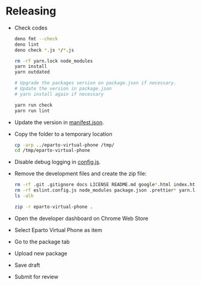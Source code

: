 # Releasing

- Check codes

  ```bash
  deno fmt --check
  deno lint
  deno check *.js */*.js

  rm -rf yarn.lock node_modules
  yarn install
  yarn outdated

  # Upgrade the packages version on package.json if necessary.
  # Update the version in package.json
  # yarn install again if necessary

  yarn run check
  yarn run lint
  ```

- Update the version in [manifest.json](/manifest.json).

- Copy the folder to a temporary location

  ```bash
  cp -arp ../eparto-virtual-phone /tmp/
  cd /tmp/eparto-virtual-phone
  ```

- Disable debug logging in [config.js](/common/config.js).

- Remove the development files and create the zip file:

  ```bash
  rm -rf .git .gitignore docs LICENSE README.md google*.html index.html
  rm -rf eslint.config.js node_modules package.json .prettier* yarn.lock
  ls -alh

  zip -r eparto-virtual-phone .
  ```

- Open the developer dashboard on Chrome Web Store

- Select Eparto Virtual Phone as item

- Go to the package tab

- Upload new package

- Save draft

- Submit for review
